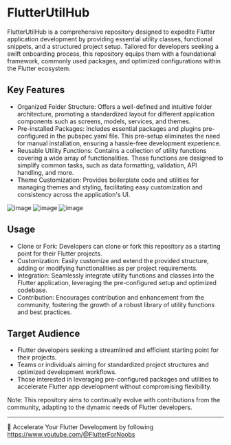 # FlutterUtilHub

FlutterUtilHub is a comprehensive repository designed to expedite Flutter application development by providing essential utility classes, functional snippets, and a structured project setup. Tailored for developers seeking a swift onboarding process, this repository equips them with a foundational framework, commonly used packages, and optimized configurations within the Flutter ecosystem.

## Key Features
* Organized Folder Structure: Offers a well-defined and intuitive folder architecture, promoting a standardized layout for different application components such as screens, models, services, and themes.
* Pre-installed Packages: Includes essential packages and plugins pre-configured in the pubspec.yaml file. This pre-setup eliminates the need for manual installation, ensuring a hassle-free development experience.
* Reusable Utility Functions: Contains a collection of utility functions covering a wide array of functionalities. These functions are designed to simplify common tasks, such as data formatting, validation, API handling, and more.
* Theme Customization: Provides boilerplate code and utilities for managing themes and styling, facilitating easy customization and consistency across the application's UI.

![image](https://github.com/midhunarmid/health_goody/assets/2900383/b1d8de18-315f-4b0a-b811-1eba4f6c182d)
![image](https://github.com/midhunarmid/health_goody/assets/2900383/bc78918d-da26-4732-b7a4-eef05f02265a)
![image](https://github.com/midhunarmid/health_goody/assets/2900383/c4ec9c7f-0fb8-4b71-a9c7-e43d85c4444e)



## Usage
* Clone or Fork: Developers can clone or fork this repository as a starting point for their Flutter projects.
* Customization: Easily customize and extend the provided structure, adding or modifying functionalities as per project requirements.
* Integration: Seamlessly integrate utility functions and classes into the Flutter application, leveraging the pre-configured setup and optimized codebase.
* Contribution: Encourages contribution and enhancement from the community, fostering the growth of a robust library of utility functions and best practices.

## Target Audience
* Flutter developers seeking a streamlined and efficient starting point for their projects.
* Teams or individuals aiming for standardized project structures and optimized development workflows.
* Those interested in leveraging pre-configured packages and utilities to accelerate Flutter app development without compromising flexibility.

Note: This repository aims to continually evolve with contributions from the community, adapting to the dynamic needs of Flutter developers.

___


🚀 Accelerate Your Flutter Development by following https://www.youtube.com/@FlutterForNoobs
